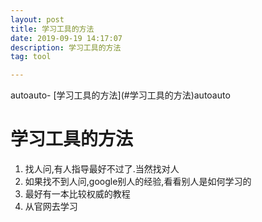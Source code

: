 ```yaml
---
layout: post
title: 学习工具的方法
date: 2019-09-19 14:17:07
description: 学习工具的方法
tag: tool

---
```

<!-- TOC -->autoauto- [学习工具的方法](#学习工具的方法)autoauto<!-- /TOC -->

# 学习工具的方法
1. 找人问,有人指导最好不过了.当然找对人
2. 如果找不到人问,google别人的经验,看看别人是如何学习的
3. 最好有一本比较权威的教程
4. 从官网去学习